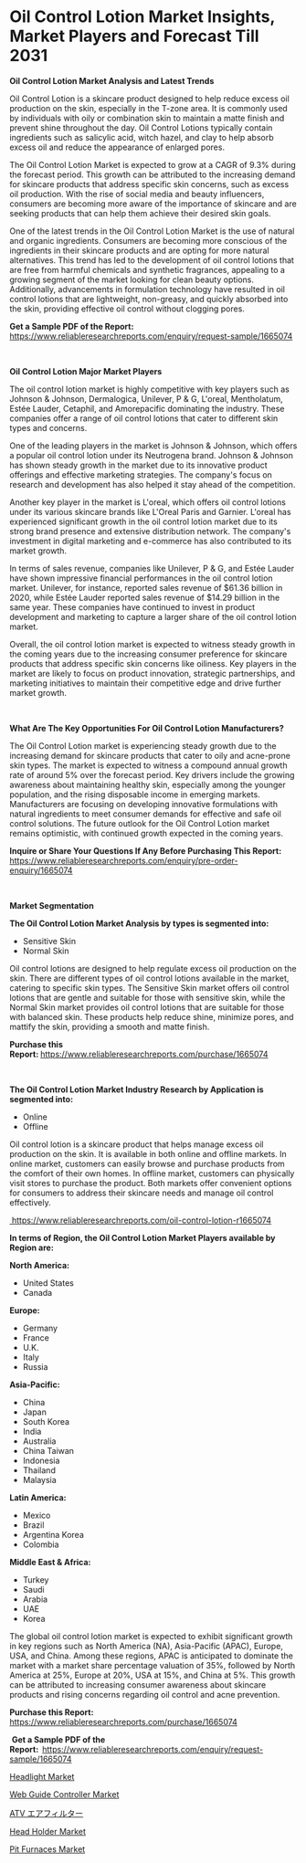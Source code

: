 <p><h1>Oil Control Lotion Market Insights, Market Players and Forecast Till 2031</h1></p><p><strong>Oil Control Lotion Market Analysis and Latest Trends</strong></p>
<p><p>Oil Control Lotion is a skincare product designed to help reduce excess oil production on the skin, especially in the T-zone area. It is commonly used by individuals with oily or combination skin to maintain a matte finish and prevent shine throughout the day. Oil Control Lotions typically contain ingredients such as salicylic acid, witch hazel, and clay to help absorb excess oil and reduce the appearance of enlarged pores.</p><p>The Oil Control Lotion Market is expected to grow at a CAGR of 9.3% during the forecast period. This growth can be attributed to the increasing demand for skincare products that address specific skin concerns, such as excess oil production. With the rise of social media and beauty influencers, consumers are becoming more aware of the importance of skincare and are seeking products that can help them achieve their desired skin goals.</p><p>One of the latest trends in the Oil Control Lotion Market is the use of natural and organic ingredients. Consumers are becoming more conscious of the ingredients in their skincare products and are opting for more natural alternatives. This trend has led to the development of oil control lotions that are free from harmful chemicals and synthetic fragrances, appealing to a growing segment of the market looking for clean beauty options. Additionally, advancements in formulation technology have resulted in oil control lotions that are lightweight, non-greasy, and quickly absorbed into the skin, providing effective oil control without clogging pores.</p></p>
<p><strong>Get a Sample PDF of the Report:&nbsp;</strong> <a href="https://www.reliableresearchreports.com/enquiry/request-sample/1665074">https://www.reliableresearchreports.com/enquiry/request-sample/1665074</a></p>
<p>&nbsp;</p>
<p><strong>Oil Control Lotion Major Market Players</strong></p>
<p><p>The oil control lotion market is highly competitive with key players such as Johnson & Johnson, Dermalogica, Unilever, P & G, L'oreal, Mentholatum, Estée Lauder, Cetaphil, and Amorepacific dominating the industry. These companies offer a range of oil control lotions that cater to different skin types and concerns. </p><p>One of the leading players in the market is Johnson & Johnson, which offers a popular oil control lotion under its Neutrogena brand. Johnson & Johnson has shown steady growth in the market due to its innovative product offerings and effective marketing strategies. The company's focus on research and development has also helped it stay ahead of the competition.</p><p>Another key player in the market is L'oreal, which offers oil control lotions under its various skincare brands like L'Oreal Paris and Garnier. L'oreal has experienced significant growth in the oil control lotion market due to its strong brand presence and extensive distribution network. The company's investment in digital marketing and e-commerce has also contributed to its market growth.</p><p>In terms of sales revenue, companies like Unilever, P & G, and Estée Lauder have shown impressive financial performances in the oil control lotion market. Unilever, for instance, reported sales revenue of $61.36 billion in 2020, while Estée Lauder reported sales revenue of $14.29 billion in the same year. These companies have continued to invest in product development and marketing to capture a larger share of the oil control lotion market.</p><p>Overall, the oil control lotion market is expected to witness steady growth in the coming years due to the increasing consumer preference for skincare products that address specific skin concerns like oiliness. Key players in the market are likely to focus on product innovation, strategic partnerships, and marketing initiatives to maintain their competitive edge and drive further market growth.</p></p>
<p>&nbsp;</p>
<p><strong>What Are The Key Opportunities For Oil Control Lotion Manufacturers?</strong></p>
<p><p>The Oil Control Lotion market is experiencing steady growth due to the increasing demand for skincare products that cater to oily and acne-prone skin types. The market is expected to witness a compound annual growth rate of around 5% over the forecast period. Key drivers include the growing awareness about maintaining healthy skin, especially among the younger population, and the rising disposable income in emerging markets. Manufacturers are focusing on developing innovative formulations with natural ingredients to meet consumer demands for effective and safe oil control solutions. The future outlook for the Oil Control Lotion market remains optimistic, with continued growth expected in the coming years.</p></p>
<p><strong>Inquire or Share Your Questions If Any Before Purchasing This Report:</strong> <a href="https://www.reliableresearchreports.com/enquiry/pre-order-enquiry/1665074">https://www.reliableresearchreports.com/enquiry/pre-order-enquiry/1665074</a></p>
<p>&nbsp;</p>
<p><strong>Market Segmentation</strong></p>
<p><strong>The Oil Control Lotion Market Analysis by types is segmented into:</strong></p>
<p><ul><li>Sensitive Skin</li><li>Normal Skin</li></ul></p>
<p><p>Oil control lotions are designed to help regulate excess oil production on the skin. There are different types of oil control lotions available in the market, catering to specific skin types. The Sensitive Skin market offers oil control lotions that are gentle and suitable for those with sensitive skin, while the Normal Skin market provides oil control lotions that are suitable for those with balanced skin. These products help reduce shine, minimize pores, and mattify the skin, providing a smooth and matte finish.</p></p>
<p><strong>Purchase this Report:&nbsp;</strong><a href="https://www.reliableresearchreports.com/purchase/1665074">https://www.reliableresearchreports.com/purchase/1665074</a></p>
<p>&nbsp;</p>
<p><strong>The Oil Control Lotion Market Industry Research by Application is segmented into:</strong></p>
<p><ul><li>Online</li><li>Offline</li></ul></p>
<p><p>Oil control lotion is a skincare product that helps manage excess oil production on the skin. It is available in both online and offline markets. In online market, customers can easily browse and purchase products from the comfort of their own homes. In offline market, customers can physically visit stores to purchase the product. Both markets offer convenient options for consumers to address their skincare needs and manage oil control effectively.</p></p>
<p><a href="https://www.reliableresearchreports.com/oil-control-lotion-r1665074">&nbsp;https://www.reliableresearchreports.com/oil-control-lotion-r1665074</a></p>
<p><strong>In terms of Region, the Oil Control Lotion Market Players available by Region are:</strong></p>
<p>
    <p> <strong> North America: </strong>
        <ul>
            <li>United States</li>
            <li>Canada</li>
        </ul>
        </p> 
    <p> <strong> Europe: </strong>
        <ul>
            <li>Germany</li>
            <li>France</li>
            <li>U.K.</li>
            <li>Italy</li>
            <li>Russia</li>
        </ul>
        </p> 
    <p> <strong> Asia-Pacific: </strong>
        <ul>
            <li>China</li>
            <li>Japan</li>
            <li>South Korea</li>
            <li>India</li>
            <li>Australia</li>
            <li>China Taiwan</li>
            <li>Indonesia</li>
            <li>Thailand</li>
            <li>Malaysia</li>
        </ul>
        </p> 
    <p> <strong> Latin America: </strong>
        <ul>
            <li>Mexico</li>
            <li>Brazil</li>
            <li>Argentina Korea</li>
            <li>Colombia</li>
        </ul>
        </p> 
    <p> <strong> Middle East & Africa: </strong>
        <ul>
            <li>Turkey</li>
            <li>Saudi</li>
            <li>Arabia</li>
            <li>UAE</li>
            <li>Korea</li>
        </ul>
    </p>
    </p>
<p><p>The global oil control lotion market is expected to exhibit significant growth in key regions such as North America (NA), Asia-Pacific (APAC), Europe, USA, and China. Among these regions, APAC is anticipated to dominate the market with a market share percentage valuation of 35%, followed by North America at 25%, Europe at 20%, USA at 15%, and China at 5%. This growth can be attributed to increasing consumer awareness about skincare products and rising concerns regarding oil control and acne prevention.</p></p>
<p><strong>Purchase this Report: </strong><a href="https://www.reliableresearchreports.com/purchase/1665074">https://www.reliableresearchreports.com/purchase/1665074</a></p>
<p>&nbsp;<strong>Get a Sample PDF of the Report:&nbsp;&nbsp;</strong><a href="https://www.reliableresearchreports.com/enquiry/request-sample/1665074">https://www.reliableresearchreports.com/enquiry/request-sample/1665074</a></p>
<p><strong></strong></p>
<p><p><a href="https://github.com/Sarissaschmalingtr6fz2739/Market-Research-Report-List-2/blob/main/headlight-market.md">Headlight Market</a></p><p><a href="https://www.linkedin.com/pulse/decoding-web-guide-controller-market-metrics-share-trends-growth-q3b7c">Web Guide Controller Market</a></p><p><a href="https://github.com/kegley4963/Market-Research-Report-List-1/blob/main/116201953419.md">ATV エアフィルター</a></p><p><a href="https://github.com/jodemen/Market-Research-Report-List-2/blob/main/head-holder-market.md">Head Holder Market</a></p><p><a href="https://www.linkedin.com/pulse/pit-furnacesnbspmarket-focuses-market-share-size-projected-forecast-x5n7f">Pit Furnaces Market</a></p></p>